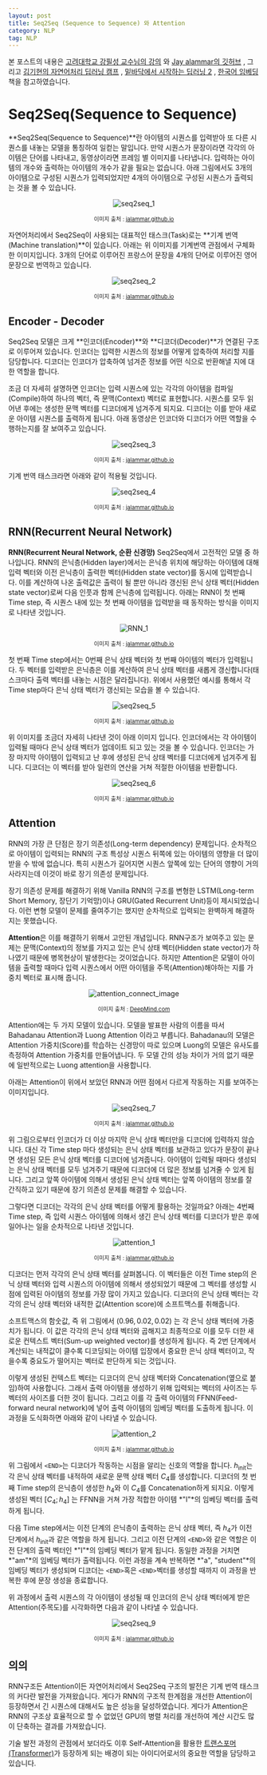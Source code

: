```yaml
---
layout: post
title: Seq2Seq (Sequence to Sequence) 와 Attention
category: NLP
tag: NLP
---
```




본 포스트의 내용은 [고려대학교 강필성 교수님의 강의](https://www.youtube.com/watch?v=pXCHYq6PXto&list=PLetSlH8YjIfVzHuSXtG4jAC2zbEAErXWm) 와 [Jay alammar의 깃허브](http://jalammar.github.io/visualizing-neural-machine-translation-mechanics-of-seq2seq-models-with-attention/) , 그리고  [김기현의 자연어처리 딥러닝 캠프](http://www.yes24.com/Product/Goods/74802622) , [밑바닥에서 시작하는 딥러닝 2](http://www.yes24.com/Product/Goods/72173703) , [한국어 임베딩](http://m.yes24.com/goods/detail/78569687) 책을 참고하였습니다.



# Seq2Seq(Sequence to Sequence)

**Seq2Seq(Sequence to Sequence)**란 아이템의 시퀀스를 입력받아 또 다른 시퀀스를 내놓는 모델을 통칭하여 일컫는 말입니다. 만약 시퀀스가 문장이라면 각각의 아이템은 단어를 나타내고, 동영상이라면 프레임 별 이미지를 나타냅니다. 입력하는 아이템의 개수와 출력하는 아이템의 개수가 같을 필요는 없습니다. 아래 그림에서도 3개의 아이템으로 구성된 시퀀스가 입력되었지만 4개의 아이템으로 구성된 시퀀스가 출력되는 것을 볼 수 있습니다.

<p align="center"><img src="https://user-images.githubusercontent.com/45377884/86036190-7a5d5400-ba78-11ea-8f18-c202b970eeae.gif" alt="seq2seq_1"  /></p>

<p align="center" style="font-size:80%">이미지 출처 : <a href="http://jalammar.github.io/visualizing-neural-machine-translation-mechanics-of-seq2seq-models-with-attention/">jalammar.github.io</a></p>

자연어처리에서 Seq2Seq이 사용되는 대표적인 태스크(Task)로는 **기계 번역(Machine translation)**이 있습니다. 아래는 위 이미지를 기계번역 관점에서 구체화한 이미지입니다. 3개의 단어로 이루어진 프랑스어 문장을 4개의 단어로 이루어진 영어 문장으로 번역하고 있습니다.

<p align="center"><img src="https://user-images.githubusercontent.com/45377884/86037788-e2149e80-ba7a-11ea-9ac1-77a6646c60e2.gif" alt="seq2seq_2"  /></p>

<p align="center" style="font-size:80%">이미지 출처 : <a href="http://jalammar.github.io/visualizing-neural-machine-translation-mechanics-of-seq2seq-models-with-attention/">jalammar.github.io</a></p>

## Encoder - Decoder

Seq2Seq 모델은 크게 **인코더(Encoder)**와 **디코더(Decoder)**가 연결된 구조로 이루어져 있습니다. 인코더는 입력한 시퀀스의 정보를 어떻게 압축하여 처리할 지를 담당합니다. 디코더는 인코더가 압축하여 넘겨준 정보를 어떤 식으로 반환해낼 지에 대한 역할을 합니다.

조금 더 자세히 설명하면 인코더는 입력 시퀀스에 있는 각각의 아이템을 컴파일(Compile)하여 하나의 벡터, 즉 문맥(Context) 벡터로 표현합니다. 시퀀스를 모두 읽어낸 후에는 생성한 문맥 벡터를 디코더에게 넘겨주게 되지요. 디코더는 이를 받아 새로운 아이템 시퀀스를 출력하게 됩니다. 아래 동영상은 인코더와 디코더가 어떤 역할을 수행하는지를 잘 보여주고 있습니다.

<p align="center"><img src="https://user-images.githubusercontent.com/45377884/86038256-99a9b080-ba7b-11ea-8207-9db61a0d42bf.gif" alt="seq2seq_3"  /></p>

<p align="center" style="font-size:80%">이미지 출처 : <a href="http://jalammar.github.io/visualizing-neural-machine-translation-mechanics-of-seq2seq-models-with-attention/">jalammar.github.io</a></p>



기계 번역 태스크라면 아래와 같이 적용될 것입니다.

<p align="center"><img src="https://user-images.githubusercontent.com/45377884/86039320-3a4ca000-ba7d-11ea-8cd7-df00e7d120a4.gif" alt="seq2seq_4"  /></p>

<p align="center" style="font-size:80%">이미지 출처 : <a href="http://jalammar.github.io/visualizing-neural-machine-translation-mechanics-of-seq2seq-models-with-attention/">jalammar.github.io</a></p>

## RNN(Recurrent Neural Network)

**RNN(Recurrent Neural Network, 순환 신경망)** Seq2Seq에서 고전적인 모델 중 하나입니다. RNN의 은닉층(Hidden layer)에서는 은닉층 위치에 해당하는 아이템에 대해 입력 벡터와 이전 은닉층이 출력한 벡터(Hidden state vector)를 동시에 입력받습니다. 이를 계산하여 나온 출력값은 출력이 될 뿐만 아니라 갱신된 은닉 상태 벡터(Hidden state vector)로써 다음 인풋과 함께 은닉층에 입력됩니다. 아래는 RNN이 첫 번째 Time step, 즉 시퀀스 내에 있는 첫 번째 아이템을 입력받을 때 동작하는 방식을 이미지로 나타낸 것입니다. 

<p align="center"><img src="https://user-images.githubusercontent.com/45377884/86039628-a929f900-ba7d-11ea-8a4e-09e945f10d12.gif" alt="RNN_1"  /></p>

<p align="center" style="font-size:80%">이미지 출처 : <a href="http://jalammar.github.io/visualizing-neural-machine-translation-mechanics-of-seq2seq-models-with-attention/">jalammar.github.io</a></p>

첫 번째 Time step에서는 0번째 은닉 상태 벡터와 첫 번째 아이템의 벡터가 입력됩니다. 두 벡터를 입력받은 은닉층은 이를 계산하여 은닉 상태 벡터를 새롭게 갱신합니다(태스크마다 출력 벡터를 내놓는 시점은 달라집니다). 위에서 사용했던 예시를 통해서 각 Time step마다 은닉 상태 벡터가 갱신되는 모습을 볼 수 있습니다. 

<p align="center"><img src="https://user-images.githubusercontent.com/45377884/86040604-4e919c80-ba7f-11ea-8bd0-8fcba7e224fd.gif" alt="seq2seq_5"  /></p>

<p align="center" style="font-size:80%">이미지 출처 : <a href="http://jalammar.github.io/visualizing-neural-machine-translation-mechanics-of-seq2seq-models-with-attention/">jalammar.github.io</a></p>

위 이미지를 조금더 자세히 나타낸 것이 아래 이미지 입니다. 인코더에서는 각 아이템이 입력될 때마다 은닉 상태 벡터가 업데이트 되고 있는 것을 볼 수 있습니다. 인코더는 가장 마지막 아이템이 입력되고 난 후에 생성된 은닉 상태 벡터를 디코더에게 넘겨주게 됩니다. 디코더는 이 벡터를 받아 일련의 연산을 거쳐 적절한 아이템을 반환합니다.

<p align="center"><img src="https://user-images.githubusercontent.com/45377884/86040995-f27b4800-ba7f-11ea-8ca1-67b2517573eb.gif" alt="seq2seq_6"  /></p>

<p align="center" style="font-size:80%">이미지 출처 : <a href="http://jalammar.github.io/visualizing-neural-machine-translation-mechanics-of-seq2seq-models-with-attention/">jalammar.github.io</a></p>

## Attention

RNN의 가장 큰 단점은 장기 의존성(Long-term dependency) 문제입니다. 순차적으로 아이템이 입력되는 RNN의 구조 특성상 시퀀스 뒤쪽에 있는 아이템의 영향을 더 많이 받을 수 밖에 없습니다. 특히 시퀀스가 길어지면 시퀀스 앞쪽에 있는 단어의 영향이 거의 사라지는데 이것이 바로 장기 의존성 문제입니다. 

장기 의존성 문제를 해결하기 위해 Vanilla RNN의 구조를 변형한 LSTM(Long-term Short Memory, 장단기 기억망)이나 GRU(Gated Recurrent Unit)등이 제시되었습니다. 이런 변형 모델이 문제를 줄여주기는 했지만 순차적으로 입력되는 완벽하게 해결하지는 못했습니다.

**Attention**은 이를 해결하기 위해서 고안된 개념입니다. RNN구조가 보여주고 있는 문제는 문맥(Context)의 정보를 가지고 있는 은닉 상태 벡터(Hidden state vector)가 하나였기 때문에 병목현상이 발생한다는 것이었습니다. 하지만 Attention은 모델이 아이템을 출력할 때마다 입력 시퀀스에서 어떤 아이템을 주목(Attention)해야하는 지를 가중치 벡터로 표시해 줍니다.

<p align="center"><img src="https://lh3.googleusercontent.com/ZDgwFfcgXOkHB-e4tYz1-OvwfP3eXjGJ3l3LqFnxuulbfN1ufFNNZR2NVoWYlnFIuhAptt2WEiw9SPYoSyZ_799RiONKJOro2gSUH6I=w1440-rw-v1" alt="attention_connect_image"  /></p>

<p align="center" style="font-size:80%">이미지 출처 : <a href="https://deepmind.com/blog/article/A_new_model_and_dataset_for_long-range_memory">DeepMind.com</a></p>

Attention에는 두 가지 모델이 있습니다. 모델을 발표한 사람의 이름을 따서 Bahadanau Attention과 Luong Attention 이라고 부릅니다. Bahadanau의 모델은 Attention 가중치(Score)를 학습하는 신경망이 따로 있으며 Luong의 모델은 유사도를 측정하여 Attention 가중치를 만들어냅니다. 두 모델 간의 성능 차이가 거의 없기 때문에 일반적으로는 Luong attention을 사용합니다.

아래는 Attention이 위에서 보았던 RNN과 어떤 점에서 다르게 작동하는 지를 보여주는 이미지입니다.

<p align="center"><img src="https://user-images.githubusercontent.com/45377884/86040873-b942d800-ba7f-11ea-9f59-ee23923f777e.gif" alt="seq2seq_7"  /></p>

<p align="center" style="font-size:80%">이미지 출처 : <a href="http://jalammar.github.io/visualizing-neural-machine-translation-mechanics-of-seq2seq-models-with-attention/">jalammar.github.io</a></p>

위 그림으로부터 인코더가 더 이상 마지막 은닉 상태 벡터만을 디코더에 입력하지 않습니다. 대신 각 Time step 마다 생성되는 은닉 상태 벡터를 보관하고 있다가 문장이 끝나면 생성된 모든 은닉 상태 벡터를 디코더에 넘겨줍니다. 아이템이 입력될 때마다 생성되는 은닉 상태 벡터를 모두 넘겨주기 때문에 디코더에 더 많은 정보를 넘겨줄 수 있게 됩니다. 그리고 앞쪽 아이템에 의해서 생성된 은닉 상태 벡터는 앞쪽 아이템의 정보를 잘 간직하고 있기 때문에 장기 의존성 문제를 해결할 수 있습니다.

그렇다면 디코더는 각각의 은닉 상태 벡터를 어떻게 활용하는 것일까요? 아래는 4번째 Time step, 즉 입력 시퀀스 아이템에 의해서 생긴 은닉 상태 벡터를 디코더가 받은 후에 일어나는 일을 순차적으로 나타낸 것입니다.

<p align="center"><img src="https://user-images.githubusercontent.com/45377884/86044868-ae8b4180-ba85-11ea-9fee-2977edfd47ce.gif" alt="attention_1"  /></p>

<p align="center" style="font-size:80%">이미지 출처 : <a href="http://jalammar.github.io/visualizing-neural-machine-translation-mechanics-of-seq2seq-models-with-attention/">jalammar.github.io</a></p>

디코더는 먼저 각각의 은닉 상태 벡터를 살펴봅니다. 이 벡터들은 이전 Time step의 은닉 상태 벡터와 입력 시퀀스의 아이템에 의해서 생성되었기 때문에 그 벡터를 생성할 시점에 입력된 아이템의 정보를 가장 많이 가지고 있습니다. 디코더의 은닉 상태 벡터는 각각의 은닉 상태 벡터와 내적한 값(Attention score)에 소프트맥스를 취해줍니다.

소프트맥스의 함숫값, 즉 위 그림에서 $(0.96, 0.02, 0.02)$ 는 각 은닉 상태 벡터에 가중치가 됩니다. 이 값은 각각의 은닉 상태 벡터와 곱해지고 최종적으로 이를 모두 더한 새로운 컨텍스트 벡터(Sum-up weighted vector)를 생성하게 됩니다. 즉 2번 단계에서 계산되는 내적값이 클수록 디코딩되는 아이템 입장에서 중요한 은닉 상태 벡터이고, 작을수록 중요도가 떨어지는 벡터로 판단하게 되는 것입니다.

이렇게 생성된 컨텍스트 벡터는 디코더의 은닉 상태 벡터와 Concatenation(옆으로 붙임)하여 사용합니다. 그래서 출력 아이템을 생성하기 위해 입력되는 벡터의 사이즈는 두 벡터의 사이즈를 더한 것이 됩니다. 그리고 이를 각 출력 아이템의 FFNN(Feed-forward neural network)에 넣어 출력 아이템의 임베딩 벡터를 도출하게 됩니다. 이 과정을 도식화하면 아래와 같이 나타낼 수 있습니다.

<p align="center"><img src="https://user-images.githubusercontent.com/45377884/86046130-a59b6f80-ba87-11ea-8fe4-358b7a3b6a7f.gif" alt="attention_2"  /></p>

<p align="center" style="font-size:80%">이미지 출처 : <a href="http://jalammar.github.io/visualizing-neural-machine-translation-mechanics-of-seq2seq-models-with-attention/">jalammar.github.io</a></p>

위 그림에서 `<END>`는 디코더가 작동하는 시점을 알리는 신호의 역할을 합니다. $h_\text{init}$는 각 은닉 상태 벡터를 내적하여 새로운 문맥 상태 벡터 $C_4$를 생성합니다. 디코더의 첫 번째 Time step의 은닉층이 생성한 $h_4$와 이 $C_4$를 Concatenation하게 되지요. 이렇게 생성된 벡터 $[C_4;h_4]$ 는 FFNN을 거쳐 가장 적합한 아이템 *"I"*의 임베딩 벡터를 출력하게 됩니다.

다음 Time step에서는 이전 단계의 은닉층이 출력하는 은닉 상태 벡터, 즉 $h_4$가 이전 단계에서 $h_\text{init}$과 같은 역할을 하게 됩니다. 그리고 이전 단계의 `<END>`와 같은 역할은 이전 단계의 출력 벡터인 *"I"*의 임베딩 벡터가 맡게 됩니다. 동일한 과정을 거치면 *"am"*의 임베딩 벡터가 출력됩니다. 이런 과정을 계속 반복하면 *"a", "student"*의 임베딩 벡터가 생성되며 디코더는 `<END>`혹은 `<END>`벡터를 생성할 때까지 이 과정을 반복한 후에 문장 생성을 종료합니다.

위 과정에서 출력 시퀀스의 각 아이템이 생성될 때 인코더의 은닉 상태 벡터에게 받은 Attention(주목도)를 시각화하면 다음과 같이 나타낼 수 있습니다.

<p align="center"><img src="https://user-images.githubusercontent.com/45377884/86047018-29a22700-ba89-11ea-98ee-a90b2fb70a23.gif" alt="seq2seq_9"  /></p>

<p align="center" style="font-size:80%">이미지 출처 : <a href="http://jalammar.github.io/visualizing-neural-machine-translation-mechanics-of-seq2seq-models-with-attention/">jalammar.github.io</a></p>

## 의의

RNN구조든 Attention이든 자연어처리에서 Seq2Seq 구조의 발전은 기계 번역 태스크의 커다란 발전을 가져왔습니다. 게다가 RNN의 구조적 한계점을 개선한 Attention이 등장하면서 긴 시퀀스에 대해서도 높은 성능을 달성하였습니다. 게다가 Attention은 RNN의 구조상 효율적으로 할 수 없었던 GPU의 병렬 처리를 개선하여 계산 시간도 많이 단축하는 결과를 가져왔습니다.

기술 발전 과정의 관점에서 보더라도 이후 Self-Attention을 활용한 [트랜스포머(Transformer)](https://yngie-c.github.io/nlp/2020/07/01/nlp_transformer/)가 등장하게 되는 배경이 되는 아이디어로서의 중요한 역할을 담당하고 있습니다. 